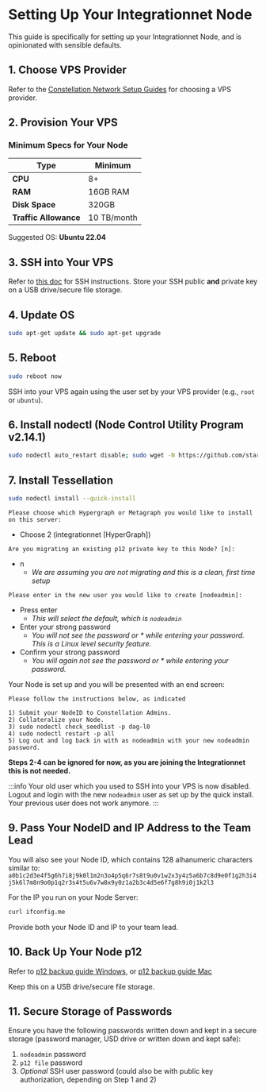 
# Setting Up Your Integrationnet Node

This guide is specifically for setting up your Integrationnet Node, and is opinionated with sensible defaults.

## 1. Choose VPS Provider
Refer to the [Constellation Network Setup Guides](https://docs.constellationnetwork.io/validate/setup-guides/) for choosing a VPS provider.

## 2. Provision Your VPS

### Minimum Specs for Your Node

| Type            | Minimum  |
|-----------------|----------|
| **CPU**         | 8+       |
| **RAM**         | 16GB RAM |
| **Disk Space**  | 320GB    |
| **Traffic Allowance** | 10 TB/month |

Suggested OS: **Ubuntu 22.04**

## 3. SSH into Your VPS
Refer to [this doc](https://docs.constellationnetwork.io/validate/validator/ssh-keys) for SSH instructions. Store your SSH public **and** private key on a USB drive/secure file storage.

## 4. Update OS
```sh
sudo apt-get update && sudo apt-get upgrade
```

## 5. Reboot
```sh
sudo reboot now
```
SSH into your VPS again using the user set by your VPS provider (e.g., `root` or `ubuntu`).

## 6. Install nodectl (Node Control Utility Program v2.14.1)
```sh
sudo nodectl auto_restart disable; sudo wget -N https://github.com/stardustcollective/nodectl/releases/download/v2.14.1/nodectl_x86_64 -P /usr/local/bin -O /usr/local/bin/nodectl; sudo chmod +x /usr/local/bin/nodectl; sudo nodectl -v
```

## 7. Install Tessellation
```sh
sudo nodectl install --quick-install
```
`Please choose which Hypergraph or Metagraph you would like to install on this server:`
- Choose 2 (integrationnet [HyperGraph])

`Are you migrating an existing p12 private key to this Node? [n]:`
- n 
  - *We are assuming you are not migrating and this is a clean, first time setup*

`Please enter in the new user you would like to
create [nodeadmin]:`
- Press enter
  - *This will select the default, which is `nodeadmin`*
- Enter your strong password
  - *You will not see the password or * while entering your password. This is a Linux level security feature.*
- Confirm your strong password
  - *You will again not see the password or * while entering your password.*


Your Node is set up and you will be presented with an end screen:

````
Please follow the instructions below, as indicated

1) Submit your NodeID to Constellation Admins.
2) Collateralize your Node.
3) sudo nodectl check_seedlist -p dag-l0
4) sudo nodectl restart -p all
5) Log out and log back in with as nodeadmin with your new nodeadmin password.
````

**Steps 2-4 can be ignored for now, as you are joining the Integrationnet this is not needed.**

:::info Your old user which you used to SSH into your VPS is now disabled.
Logout and login with the new `nodeadmin` user as set up by the quick install. Your previous user does not work anymore.
:::

## 9. Pass Your NodeID and IP Address to the Team Lead
You will also see your Node ID, which contains 128 alhanumeric characters similar to: `a0b1c2d3e4f5g6h7i8j9k0l1m2n3o4p5q6r7s8t9u0v1w2x3y4z5a6b7c8d9e0f1g2h3i4j5k6l7m8n9o0p1q2r3s4t5u6v7w8x9y0z1a2b3c4d5e6f7g8h9i0j1k2l3`

For the IP you run on your Node Server:
```sh
curl ifconfig.me
```
Provide both your Node ID and IP to your team lead.

## 10. Back Up Your Node p12
Refer to [p12 backup guide Windows](https://docs.constellationnetwork.io/validate/resources/p12backup-win), or [p12 backup guide Mac](https://docs.constellationnetwork.io/validate/resources/p12backup-mac) 

Keep this on a USB drive/secure file storage.

## 11. Secure Storage of Passwords
Ensure you have the following passwords written down and kept in a secure storage (password manager, USD drive or written down and kept safe):
1. `nodeadmin` password
2. `p12 file` password
3. *Optional* SSH user password (could also be with public key authorization, depending on Step 1 and 2)
